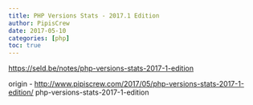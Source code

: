 ```yaml
---
title: PHP Versions Stats - 2017.1 Edition
author: PipisCrew
date: 2017-05-10
categories: [php]
toc: true
---
```


https://seld.be/notes/php-versions-stats-2017-1-edition

origin - http://www.pipiscrew.com/2017/05/php-versions-stats-2017-1-edition/ php-versions-stats-2017-1-edition
